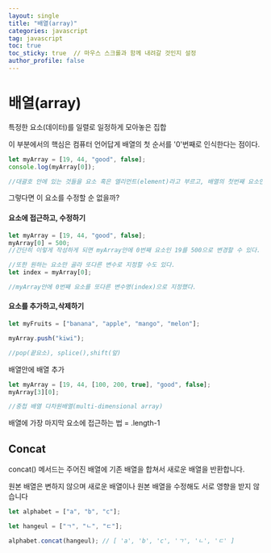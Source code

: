 ```yaml
---
layout: single
title: "배열(array)"
categories: javascript
tag: javascript
toc: true
toc_sticky: true  // 마우스 스크롤과 함께 내려갈 것인지 설정
author_profile: false
---
```


# 배열(array)

특정한 요소(데이터)를 일렬로 일정하게 모아놓은 집합

이 부분에서의 핵심은 컴퓨터 언어답게 배열의 첫 순서를 '0'번째로 인식한다는 점이다.

```js
let myArray = [19, 44, "good", false];
console.log(myArray[0]);

//대괄호 안에 있는 것들을 요소 혹은 엘리먼트(element)라고 부르고, 배열의 첫번째 요소인 19를 불러오기 위해서 0을 기입했다.
```

그렇다면 이 요소를 수정할 순 없을까?

#### 요소에 접근하고, 수정하기

```js
let myArray = [19, 44, "good", false];
myArray[0] = 500;
//간단히 이렇게 작성하게 되면 myArray안에 0번째 요소인 19를 500으로 변경할 수 있다.

//또한 원하는 요소만 골라 또다른 변수로 지정할 수도 있다.
let index = myArray[0];

//myArray안에 0번째 요소를 또다른 변수명(index)으로 지정했다.
```

#### 요소를 추가하고,삭제하기

```js
let myFruits = ["banana", "apple", "mango", "melon"];

myArray.push("kiwi");

//pop(끝요소), splice(),shift(앞)
```

배열안에 배열 추가

```js
let myArray = [19, 44, [100, 200, true], "good", false];
myArray[3][0];

//중첩 배열 다차원배열(multi-dimensional array)
```

배열에 가장 마지막 요소에 접근하는 법 = .length-1

## Concat

concat() 메서드는 주어진 배열에 기존 배열을 합쳐서 새로운 배열을 반환합니다.

원본 배열은 변하지 않으며 새로운 배열이나 원본 배열을 수정해도 서로 영향을 받지 않습니다

```js
let alphabet = ["a", "b", "c"];

let hangeul = ["ㄱ", "ㄴ", "ㄷ"];

alphabet.concat(hangeul); // [ 'a', 'b', 'c', 'ㄱ', 'ㄴ', 'ㄷ' ]
```
